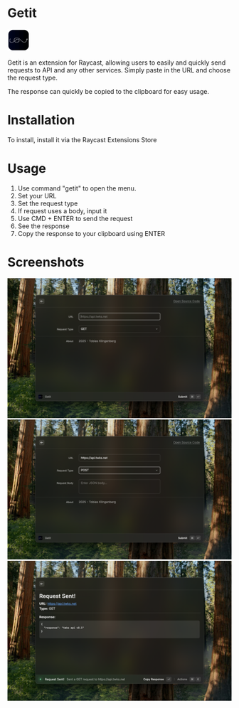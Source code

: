 # Getit

<img src="assets/getit.png" alt="logo" width="50"/>

Getit is an extension for Raycast, allowing users to easily and quickly send requests to API and any other services.
Simply paste in the URL and choose the request type.

The response can quickly be copied to the clipboard for easy usage.

# Installation

To install, install it via the Raycast Extensions Store

# Usage

1. Use command "getit" to open the menu.
2. Set your URL
3. Set the request type
4. If request uses a body, input it 
5. Use CMD + ENTER to send the request
6. See the response
7. Copy the response to your clipboard using ENTER

# Screenshots

![Screenshot](./metadata/getit-1.png "Screenshot")
![Screenshot](./metadata/getit-2.png "Screenshot")
![Screenshot](./metadata/getit-3.png "Screenshot")
